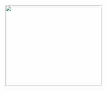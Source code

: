 <img src="[https://giphy.com/gifs/8vIFoKU8s4m4CBqCao](https://giphy.com/clips/iontelevision-macgyver-macgyveronion-fF6n77y4kzDMZlVSwL)" align="right" width="300" height="250">
